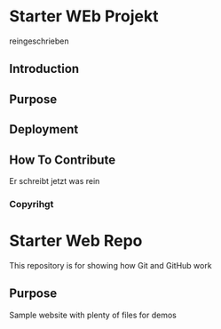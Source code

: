 # Starter WEb Projekt
reingeschrieben
## Introduction

## Purpose

## Deployment

## How To Contribute
 Er schreibt jetzt was rein 

### Copyrihgt



# Starter Web Repo

This repository is for showing how Git and GitHub work

## Purpose

Sample website with plenty of files for demos